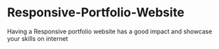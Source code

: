 # Responsive-Portfolio-Website
Having a Responsive portfolio website has a good impact and showcase your skills on internet
